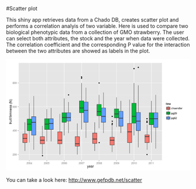 #Scatter plot
  
This shiny app retrieves data from a Chado DB, creates scatter plot and performs a correlation analyis of two variable. Here is used to compare two biological phenotypic data from a collection of GMO strawberry. The user can select both attributes, the stock and the year when data were collected. 
The correlation coefficient and the corresponding P value for the interaction between the two attributes are showed as labels in the plot. 
  
![Alt text](../images/boxplot.png?raw=true)

You can take a look here: http://www.gefpdb.net/scatter